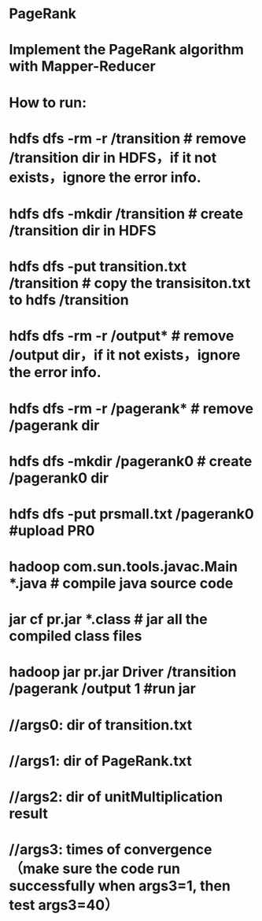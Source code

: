 # PageRank
#
#
# Implement the PageRank algorithm with Mapper-Reducer
#
#
# How to run:
# hdfs dfs -rm -r /transition # remove /transition dir in HDFS，if it not exists，ignore the error info.

# hdfs dfs -mkdir /transition # create /transition dir in HDFS

# hdfs dfs -put transition.txt /transition # copy the transisiton.txt to hdfs /transition

# hdfs dfs -rm -r /output* # remove /output dir，if it not exists，ignore the error info.

# hdfs dfs -rm -r /pagerank* # remove /pagerank dir

# hdfs dfs -mkdir /pagerank0 # create /pagerank0 dir

# hdfs dfs -put prsmall.txt /pagerank0 #upload PR0

# hadoop com.sun.tools.javac.Main *.java # compile java source code

# jar cf pr.jar *.class # jar all the compiled class files

# hadoop jar pr.jar Driver /transition /pagerank /output 1 #run jar
# //args0: dir of transition.txt
# //args1: dir of PageRank.txt
# //args2: dir of unitMultiplication result
# //args3: times of convergence（make sure the code run successfully when args3=1, then test args3=40）

